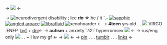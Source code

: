 -> ![](https://64.media.tumblr.com/cbd4b2dd1671b96acb560cf3a286486f/6ff9c27a51d3dcdf-36/s400x600/4ebcfc135b2556d4672141c62d6626c5c9cfe9a9.jpg) <-

-> ![neurodivergent disability](https://64.media.tumblr.com/1af3464431cbe7bc5eea4f4583d35bc8/e5b2612a8ede2821-4e/s75x75_c1/a17d8239664d10d46663e2be8de90d3463954aa5.pnj) ; lee ***rin*** ☆ he / it  ´ˎ˗  [![sapphic](https://i.postimg.cc/k5mc1r63/sapphic-3-stripes-20-px.png)](https://rentry.co/rinsflags2) [![angled aroace](https://i.postimg.cc/q7VmPhFF/aligned-aroace-4-stripes-20-px.png)](https://rentry.co/rinsflags2) [![librafluid](https://64.media.tumblr.com/16c8b926894e4842c4a49ee23332e3e0/9754fab0999210fe-98/s75x75_c1/c0d63fb96d23d07403a0d67b26c8dd15e042f484.pnj)](https://www.tumblr.com/sakura-miku-my-love/716374648028282880/antfucker98-is-my-pinterest-nickname-made?source=share) ![xenohoarder](https://i.postimg.cc/rs0yYpTv/xenohoarder.jpg) <-
-> **4teen** yrs old . .  ![](https://pixelbank.neocities.org/nukos/f1844553.gif)   VIRGO ‎ ENFP ‎  [byf](https://rentry.co/-1990) + [dni](https://rentry.co/-1990)<-
-> **autism** + anxiety 𓆩♡𓆪 hyperromsex ![](https://pixelbank.neocities.org/decome/decorative/6c288d5d.gif) <-
-> rus/eng only ![](https://pixelbank.neocities.org/decome/swirlys/374c77e1.gif) . . ~ i luv my gf <-
-> ![](https://i.imgur.com/MwMKoiL.png) <-
-> [pin](https://pin.it/1v2I6Mo) . . . [tumblr](https://www.tumblr.com/sakura-miku-my-love?source=share) . . . [links](https://rentry.co/rins-links) <-